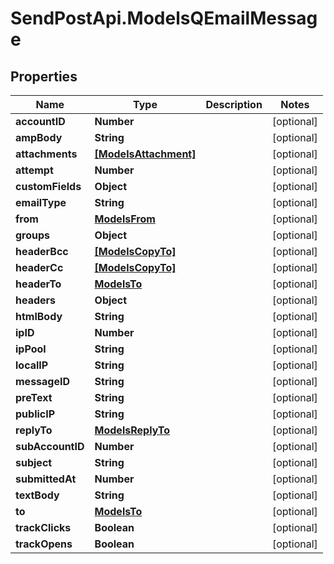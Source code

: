 # SendPostApi.ModelsQEmailMessage

## Properties
Name | Type | Description | Notes
------------ | ------------- | ------------- | -------------
**accountID** | **Number** |  | [optional] 
**ampBody** | **String** |  | [optional] 
**attachments** | [**[ModelsAttachment]**](ModelsAttachment.md) |  | [optional] 
**attempt** | **Number** |  | [optional] 
**customFields** | **Object** |  | [optional] 
**emailType** | **String** |  | [optional] 
**from** | [**ModelsFrom**](ModelsFrom.md) |  | [optional] 
**groups** | **Object** |  | [optional] 
**headerBcc** | [**[ModelsCopyTo]**](ModelsCopyTo.md) |  | [optional] 
**headerCc** | [**[ModelsCopyTo]**](ModelsCopyTo.md) |  | [optional] 
**headerTo** | [**ModelsTo**](ModelsTo.md) |  | [optional] 
**headers** | **Object** |  | [optional] 
**htmlBody** | **String** |  | [optional] 
**ipID** | **Number** |  | [optional] 
**ipPool** | **String** |  | [optional] 
**localIP** | **String** |  | [optional] 
**messageID** | **String** |  | [optional] 
**preText** | **String** |  | [optional] 
**publicIP** | **String** |  | [optional] 
**replyTo** | [**ModelsReplyTo**](ModelsReplyTo.md) |  | [optional] 
**subAccountID** | **Number** |  | [optional] 
**subject** | **String** |  | [optional] 
**submittedAt** | **Number** |  | [optional] 
**textBody** | **String** |  | [optional] 
**to** | [**ModelsTo**](ModelsTo.md) |  | [optional] 
**trackClicks** | **Boolean** |  | [optional] 
**trackOpens** | **Boolean** |  | [optional] 

